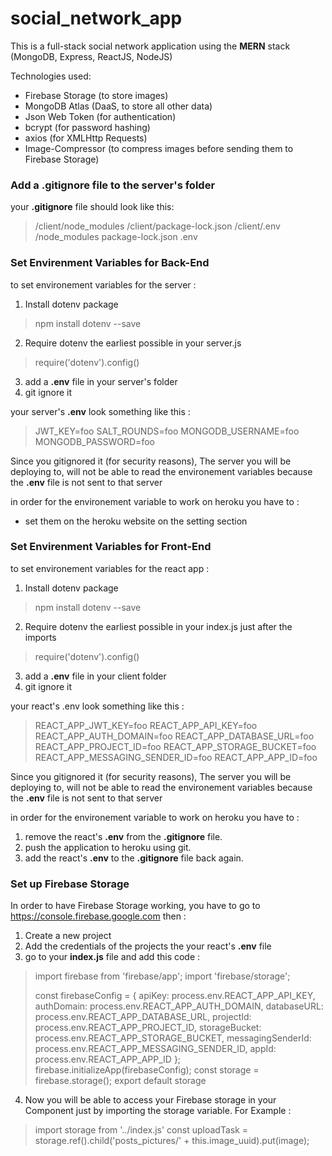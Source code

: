 # social_network_app

This is a full-stack social network application using the **MERN** stack (MongoDB, Express, ReactJS, NodeJS)

Technologies used:

- Firebase Storage (to store images)
- MongoDB Atlas (DaaS, to store all other data)
- Json Web Token (for authentication)
- bcrypt (for password hashing)
- axios (for XMLHttp Requests)
- Image-Compressor (to compress images before sending them to Firebase Storage)

### Add a .gitignore file to the server's folder

your **.gitignore** file should look like this:

  >/client/node_modules
  >/client/package-lock.json
  >/client/.env
  >/node_modules
  >package-lock.json
  >.env

### Set Envirenment Variables for Back-End

to set environement variables for the server :

1. Install dotenv package
  >npm install dotenv --save
2. Require dotenv the earliest possible in your server.js
  >require('dotenv').config() 
3. add a **.env** file in your server's folder
4. git ignore it

your server's **.env** look something like this :
  >JWT_KEY=foo
  >SALT_ROUNDS=foo
  >MONGODB_USERNAME=foo
  >MONGODB_PASSWORD=foo

Since you gitignored it (for security reasons), The server you will be deploying to, will not be able to read the environement variables because the **.env** file is not sent to that server

in order for the environement variable to work on heroku you have to :

- set them on the heroku website on the setting section

### Set Envirenment Variables for Front-End

to set environement variables for the react app :

1. Install dotenv package
  >npm install dotenv --save
2. Require dotenv the earliest possible in your index.js just after the imports
  >require('dotenv').config() 
3. add a **.env** file in your client folder
4. git ignore it

your react's .env look something like this :
  >REACT_APP_JWT_KEY=foo
  >REACT_APP_API_KEY=foo
  >REACT_APP_AUTH_DOMAIN=foo
  >REACT_APP_DATABASE_URL=foo
  >REACT_APP_PROJECT_ID=foo
  >REACT_APP_STORAGE_BUCKET=foo
  >REACT_APP_MESSAGING_SENDER_ID=foo
  >REACT_APP_APP_ID=foo

Since you gitignored it (for security reasons), The server you will be deploying to, will not be able to read the environement variables because the **.env** file is not sent to that server

in order for the environement variable to work on heroku you have to :

1. remove the react's **.env** from the **.gitignore** file.
2. push the application to heroku using git.
3. add the react's **.env** to the **.gitignore** file back again.

### Set up Firebase Storage

In order to have Firebase Storage working, you have to go to https://console.firebase.google.com then :

1. Create a new project
2. Add the credentials of the projects the your react's **.env** file
3. go to your **index.js** file and add this code :

  >import  firebase from 'firebase/app';
  >import 'firebase/storage';
  >
  >const firebaseConfig = {
  >    apiKey: process.env.REACT_APP_API_KEY,
  >    authDomain: process.env.REACT_APP_AUTH_DOMAIN,
  >    databaseURL: process.env.REACT_APP_DATABASE_URL,
  >    projectId: process.env.REACT_APP_PROJECT_ID,
  >    storageBucket: process.env.REACT_APP_STORAGE_BUCKET,
  >    messagingSenderId: process.env.REACT_APP_MESSAGING_SENDER_ID,
  >    appId: process.env.REACT_APP_APP_ID
  >};
  >firebase.initializeApp(firebaseConfig);
  >const storage = firebase.storage();
  >export default storage

4. Now you will be able to access your Firebase storage in your Component just by importing the storage variable.
For Example : 

  >import storage from '../index.js'
  >const uploadTask = storage.ref().child('posts_pictures/' + this.image_uuid).put(image);